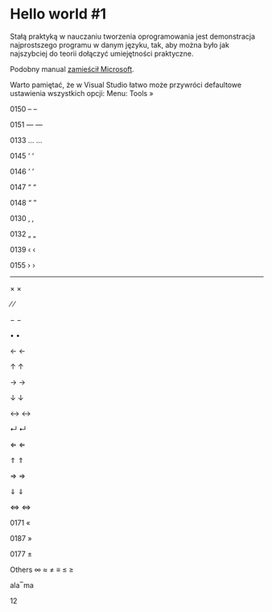 # Hello world #1

Stałą praktyką w nauczaniu tworzenia oprogramowania jest demonstracja najprostszego programu w danym języku, tak, aby można było jak najszybciej do teorii dołączyć umiejętności praktyczne.

Podobny manual [zamieścił Microsoft](https://www.visualstudio.com/vs/support/#!articles/816-6458-hello-world-in-c-using-visual-studio-2015).

Warto pamiętać, że w Visual Studio łatwo może przywróci defaultowe ustawienia wszystkich opcji:
Menu: Tools » 

0150 – &ndash;

0151 — &mdash;

0133 … &hellip;

0145 ‘ &lsquo;

0146 ’ &rsquo;

0147 “ &ldquo;

0148 “ &rdquo;

0130 ‚ &sbquo;

0132 „ &bdquo;

0139 ‹ &lsaquo;

0155 › &rsaquo;



----

× &times;

⁄ &frasl;

− &minus;


• &bull;


← &larr;

↑ &uarr;

→ &rarr;

↓ &darr;

↔ &harr;

↵ &crarr;

⇐ &lArr;

⇑ &uArr;

⇒ &rArr;

⇓ &dArr;

⇔ &hArr;











0171 «

0187 »

0177 ±


Others ∞ ≈ ≠ ≡ ≤ ≥

ala&oline;ma

12
